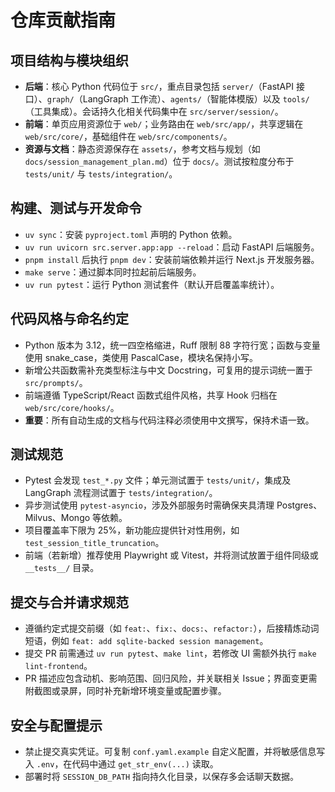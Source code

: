 # 仓库贡献指南

## 项目结构与模块组织
- **后端**：核心 Python 代码位于 `src/`，重点目录包括 `server/`（FastAPI 接口）、`graph/`（LangGraph 工作流）、`agents/`（智能体模版）以及 `tools/`（工具集成）。会话持久化相关代码集中在 `src/server/session/`。
- **前端**：单页应用资源位于 `web/`；业务路由在 `web/src/app/`，共享逻辑在 `web/src/core/`，基础组件在 `web/src/components/`。
- **资源与文档**：静态资源保存在 `assets/`，参考文档与规划（如 `docs/session_management_plan.md`）位于 `docs/`。测试按粒度分布于 `tests/unit/` 与 `tests/integration/`。

## 构建、测试与开发命令
- `uv sync`：安装 `pyproject.toml` 声明的 Python 依赖。
- `uv run uvicorn src.server.app:app --reload`：启动 FastAPI 后端服务。
- `pnpm install` 后执行 `pnpm dev`：安装前端依赖并运行 Next.js 开发服务器。
- `make serve`：通过脚本同时拉起前后端服务。
- `uv run pytest`：运行 Python 测试套件（默认开启覆盖率统计）。

## 代码风格与命名约定
- Python 版本为 3.12，统一四空格缩进，Ruff 限制 88 字符行宽；函数与变量使用 snake_case，类使用 PascalCase，模块名保持小写。
- 新增公共函数需补充类型标注与中文 Docstring，可复用的提示词统一置于 `src/prompts/`。
- 前端遵循 TypeScript/React 函数式组件风格，共享 Hook 归档在 `web/src/core/hooks/`。
- **重要**：所有自动生成的文档与代码注释必须使用中文撰写，保持术语一致。

## 测试规范
- Pytest 会发现 `test_*.py` 文件；单元测试置于 `tests/unit/`，集成及 LangGraph 流程测试置于 `tests/integration/`。
- 异步测试使用 `pytest-asyncio`，涉及外部服务时需确保夹具清理 Postgres、Milvus、Mongo 等依赖。
- 项目覆盖率下限为 25%，新功能应提供针对性用例，如 `test_session_title_truncation`。
- 前端（若新增）推荐使用 Playwright 或 Vitest，并将测试放置于组件同级或 `__tests__/` 目录。

## 提交与合并请求规范
- 遵循约定式提交前缀（如 `feat:`、`fix:`、`docs:`、`refactor:`），后接精炼动词短语，例如 `feat: add sqlite-backed session management`。
- 提交 PR 前需通过 `uv run pytest`、`make lint`，若修改 UI 需额外执行 `make lint-frontend`。
- PR 描述应包含动机、影响范围、回归风险，并关联相关 Issue；界面变更需附截图或录屏，同时补充新增环境变量或配置步骤。

## 安全与配置提示
- 禁止提交真实凭证。可复制 `conf.yaml.example` 自定义配置，并将敏感信息写入 `.env`，在代码中通过 `get_str_env(...)` 读取。
- 部署时将 `SESSION_DB_PATH` 指向持久化目录，以保存多会话聊天数据。
